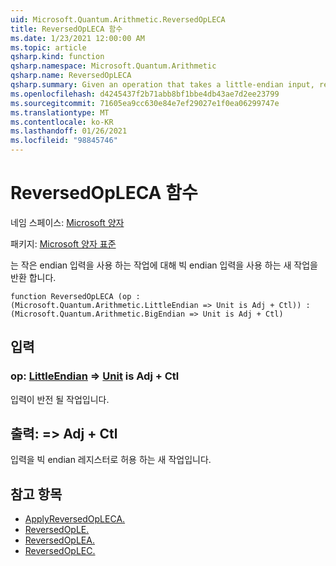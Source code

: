 ```yaml
---
uid: Microsoft.Quantum.Arithmetic.ReversedOpLECA
title: ReversedOpLECA 함수
ms.date: 1/23/2021 12:00:00 AM
ms.topic: article
qsharp.kind: function
qsharp.namespace: Microsoft.Quantum.Arithmetic
qsharp.name: ReversedOpLECA
qsharp.summary: Given an operation that takes a little-endian input, returns a new operation that takes a big-endian input.
ms.openlocfilehash: d4245437f2b71abb8bf1bbe4db43ae7d2ee23799
ms.sourcegitcommit: 71605ea9cc630e84e7ef29027e1f0ea06299747e
ms.translationtype: MT
ms.contentlocale: ko-KR
ms.lasthandoff: 01/26/2021
ms.locfileid: "98845746"
---
```

# <a name="reversedopleca-function"></a>ReversedOpLECA 함수

네임 스페이스: [Microsoft 양자](xref:Microsoft.Quantum.Arithmetic)

패키지: [Microsoft 양자 표준](https://nuget.org/packages/Microsoft.Quantum.Standard)


는 작은 endian 입력을 사용 하는 작업에 대해 빅 endian 입력을 사용 하는 새 작업을 반환 합니다.

```qsharp
function ReversedOpLECA (op : (Microsoft.Quantum.Arithmetic.LittleEndian => Unit is Adj + Ctl)) : (Microsoft.Quantum.Arithmetic.BigEndian => Unit is Adj + Ctl)
```


## <a name="input"></a>입력

### <a name="op--littleendian--unit--is-adj--ctl"></a>op: [LittleEndian](xref:Microsoft.Quantum.Arithmetic.LittleEndian) => [Unit](xref:microsoft.quantum.lang-ref.unit)  is Adj + Ctl

입력이 반전 될 작업입니다.



## <a name="output--bigendian--unit--is-adj--ctl"></a>출력: [](xref:Microsoft.Quantum.Arithmetic.BigEndian) => [](xref:microsoft.quantum.lang-ref.unit) Adj + Ctl

입력을 빅 endian 레지스터로 허용 하는 새 작업입니다.

## <a name="see-also"></a>참고 항목

- [ApplyReversedOpLECA.](xref:Microsoft.Quantum.Arithmetic.ApplyReversedOpLECA)
- [ReversedOpLE.](xref:Microsoft.Quantum.Arithmetic.ReversedOpLE)
- [ReversedOpLEA.](xref:Microsoft.Quantum.Arithmetic.ReversedOpLEA)
- [ReversedOpLEC.](xref:Microsoft.Quantum.Arithmetic.ReversedOpLEC)